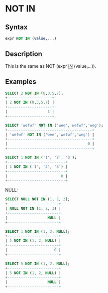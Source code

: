 # NOT IN

## Syntax

```sql
expr NOT IN (value,...)
```

## Description

This is the same as NOT (expr [IN](/sql-statements-structure/operators/comparison-operators/in) (value,...)).

## Examples

```sql
SELECT 2 NOT IN (0,3,5,7);
+--------------------+
| 2 NOT IN (0,3,5,7) |
+--------------------+
|                  1 |
+--------------------+
```

```sql
SELECT 'wefwf' NOT IN ('wee','wefwf','weg');
+--------------------------------------+
| 'wefwf' NOT IN ('wee','wefwf','weg') |
+--------------------------------------+
|                                    0 |
+--------------------------------------+
```

```sql
SELECT 1 NOT IN ('1', '2', '3');
+--------------------------+
| 1 NOT IN ('1', '2', '3') |
+--------------------------+
|                        0 |
+--------------------------+
```

NULL:

```sql
SELECT NULL NOT IN (1, 2, 3);
+-----------------------+
| NULL NOT IN (1, 2, 3) |
+-----------------------+
|                  NULL |
+-----------------------+

SELECT 1 NOT IN (1, 2, NULL);
+-----------------------+
| 1 NOT IN (1, 2, NULL) |
+-----------------------+
|                     0 |
+-----------------------+

SELECT 5 NOT IN (1, 2, NULL);
+-----------------------+
| 5 NOT IN (1, 2, NULL) |
+-----------------------+
|                  NULL |
+-----------------------+
```